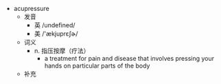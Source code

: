 - acupressure
  - 发音
    - 英 /undefined/
    - 美 /'ækjuprɛʃɚ/
  - 词义
    - n. 指压按摩（疗法）
      - a treatment for pain and disease that involves pressing your hands on particular parts of the body
  - 补充